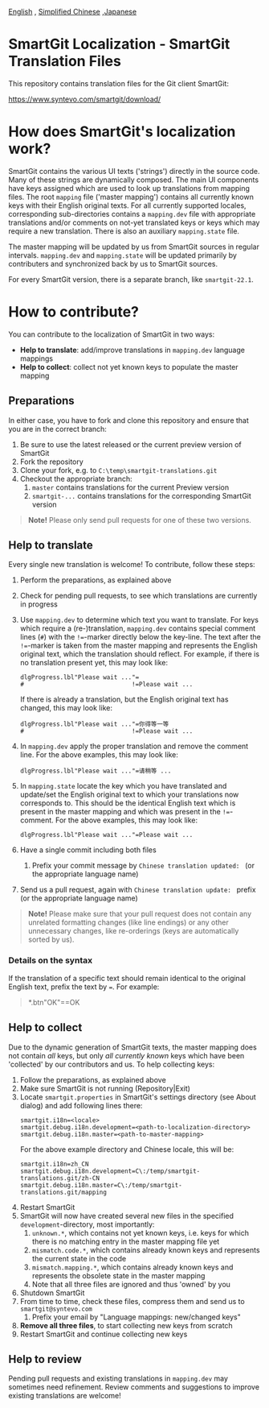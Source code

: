 [English](README.md) , [Simplified Chinese](README_zh-CN.md) ,[Japanese](README_ja-JP.md)

# SmartGit Localization - SmartGit Translation Files

This repository contains translation files for the Git client SmartGit:

https://www.syntevo.com/smartgit/download/

# How does SmartGit's localization work?

SmartGit contains the various UI texts ('strings') directly in the source code. Many of these strings are dynamically composed. The main UI components have keys assigned which are used to look up translations from mapping files. The root `mapping` file ('master mapping') contains all currently known keys with their English original texts. For all currently supported locales, corresponding sub-directories contains a `mapping.dev` file with appropriate translations and/or comments on not-yet translated keys or keys which may require a new translation. There is also an auxiliary `mapping.state` file.

The master mapping will be updated by us from SmartGit sources in regular intervals. `mapping.dev` and `mapping.state` will be updated primarily by contributers and synchronized back by us to SmartGit sources.

For every SmartGit version, there is a separate branch, like `smartgit-22.1`.

# How to contribute?

You can contribute to the localization of SmartGit in two ways:

* **Help to translate**: add/improve translations in `mapping.dev` language mappings
* **Help to collect**: collect not yet known keys to populate the master mapping

## Preparations

In either case, you have to fork and clone this repository and ensure that you are in the correct branch:

1. Be sure to use the latest released or the current preview version of SmartGit
1. Fork the repository
1. Clone your fork, e.g. to `C:\temp\smartgit-translations.git`
1. Checkout the appropriate branch:
   1. `master` contains translations for the current Preview version
   1. `smartgit-...` contains translations for the corresponding SmartGit version

> **Note!** Please only send pull requests for one of these two versions.

## Help to translate

Every single new translation is welcome! To contribute, follow these steps:

1. Perform the preparations, as explained above
1. Check for pending pull requests, to see which translations are currently in progress
1. Use `mapping.dev` to determine which text you want to translate.
   For keys which require a (re-)translation, `mapping.dev` contains special comment lines (`#`) with the `!=`-marker directly below the key-line.
   The text after the `!=`-marker is taken from the master mapping and represents the English original text, which the translation should reflect.
   For example, if there is no translation present yet, this may look like:

   ```
   dlgProgress.lbl"Please wait ..."=
   #                              !=Please wait ...
   ```

   If there is already a translation, but the English original text has changed, this may look like:

   ```
   dlgProgress.lbl"Please wait ..."=你得等一等
   #                              !=Please wait ...
   ```
1. In `mapping.dev` apply the proper translation and remove the comment line.
   For the above examples, this may look like:
   ```
   dlgProgress.lbl"Please wait ..."=请稍等 ...
   ```
1. In `mapping.state` locate the key which you have translated and update/set the English original text to which your translations now corresponds to.
   This should be the identical English text which is present in the master mapping and which was present in the `!=`-comment.
   For the above examples, this may look like:
   ```
   dlgProgress.lbl"Please wait ..."=Please wait ...
   ```
1. Have a single commit including both files
   1. Prefix your commit message by `Chinese translation updated: ` (or the appropriate language name)
1. Send us a pull request, again with `Chinese translation update: ` prefix (or the appropriate language name)

> **Note!** Please make sure that your pull request does not contain any unrelated formatting changes (like line endings) or any other unnecessary changes, like re-orderings (keys are automatically sorted by us).

### Details on the syntax

If the translation of a specific text should remain identical to the original English text, prefix the text by `=`. For example:

> *.btn"OK"==OK

## Help to collect

Due to the dynamic generation of SmartGit texts, the master mapping does not contain *all* keys, but only *all currently known* keys which have been 'collected' by our contributors and us. To help collecting keys:

1. Follow the preparations, as explained above
1. Make sure SmartGit is not running (Repository|Exit)
1. Locate `smartgit.properties` in SmartGit's settings directory (see About dialog) and add following lines there:
   ```
   smartgit.i18n=<locale>
   smartgit.debug.i18n.development=<path-to-localization-directory>
   smartgit.debug.i18n.master=<path-to-master-mapping>
   ```
   For the above example directory and Chinese locale, this will be:
   ```
   smartgit.i18n=zh_CN
   smartgit.debug.i18n.development=C\:/temp/smartgit-translations.git/zh-CN
   smartgit.debug.i18n.master=C\:/temp/smartgit-translations.git/mapping
   ```
1. Restart SmartGit
1. SmartGit will now have created several new files in the specified `development`-directory, most importantly:
   1. `unknown.*`, which contains not yet known keys, i.e. keys for which there is no matching entry in the master mapping file yet
   1. `mismatch.code.*`, which contains already known keys and represents the current state in the code
   1. `mismatch.mapping.*`, which contains already known keys and represents the obsolete state in the master mapping
   1. Note that all three files are ignored and thus 'owned' by you
1. Shutdown SmartGit
1. From time to time, check these files, compress them and send us to `smartgit@syntevo.com`
   1. Prefix your email by "Language mappings: new/changed keys"
1. **Remove all three files**, to start collecting new keys from scratch
1. Restart SmartGit and continue collecting new keys

## Help to review

Pending pull requests and existing translations in `mapping.dev` may sometimes need refinement. Review comments and suggestions to improve existing translations are welcome!